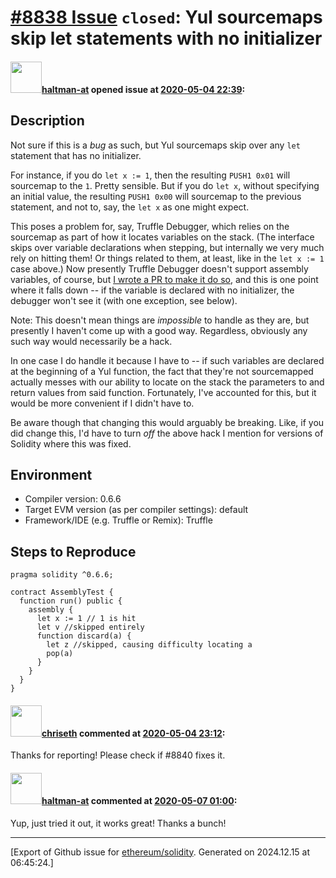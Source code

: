 # [\#8838 Issue](https://github.com/ethereum/solidity/issues/8838) `closed`: Yul sourcemaps skip let statements with no initializer

#### <img src="https://avatars.githubusercontent.com/u/35589221?v=4" width="50">[haltman-at](https://github.com/haltman-at) opened issue at [2020-05-04 22:39](https://github.com/ethereum/solidity/issues/8838):

## Description

Not sure if this is a *bug* as such, but Yul sourcemaps skip over any `let` statement that has no initializer.

For instance, if you do `let x := 1`, then the resulting `PUSH1 0x01` will sourcemap to the `1`.  Pretty sensible.  But if you do `let x`, without specifying an initial value, the resulting `PUSH1 0x00` will sourcemap to the previous statement, and not to, say, the `let x` as one might expect.

This poses a problem for, say, Truffle Debugger, which relies on the sourcemap as part of how it locates variables on the stack.  (The interface skips over variable declarations when stepping, but internally we very much rely on hitting them!  Or things related to them, at least, like in the `let x := 1` case above.)  Now presently Truffle Debugger doesn't support assembly variables, of course, but [I wrote a PR to make it do so](https://github.com/trufflesuite/truffle/pull/3018), and this is one point where it falls down -- if the variable is declared with no initializer, the debugger won't see it (with one exception, see below).

Note: This doesn't mean things are *impossible* to handle as they are, but presently I haven't come up with a good way.  Regardless, obviously any such way would necessarily be a hack.

In one case I do handle it because I have to -- if such variables are declared at the beginning of a Yul function, the fact that they're not sourcemapped actually messes with our ability to locate on the stack the parameters to and return values from said function.  Fortunately, I've accounted for this, but it would be more convenient if I didn't have to.

Be aware though that changing this would arguably be breaking.  Like, if you did change this, I'd have to turn *off* the above hack I mention for versions of Solidity where this was fixed.

## Environment

- Compiler version: 0.6.6
- Target EVM version (as per compiler settings): default
- Framework/IDE (e.g. Truffle or Remix): Truffle

## Steps to Reproduce

```solidity
pragma solidity ^0.6.6;

contract AssemblyTest {
  function run() public {
    assembly {
      let x := 1 // 1 is hit
      let v //skipped entirely
      function discard(a) {
        let z //skipped, causing difficulty locating a
        pop(a)
      }
    }
  }
}
```

#### <img src="https://avatars.githubusercontent.com/u/9073706?v=4" width="50">[chriseth](https://github.com/chriseth) commented at [2020-05-04 23:12](https://github.com/ethereum/solidity/issues/8838#issuecomment-623755699):

Thanks for reporting! Please check if #8840 fixes it.

#### <img src="https://avatars.githubusercontent.com/u/35589221?v=4" width="50">[haltman-at](https://github.com/haltman-at) commented at [2020-05-07 01:00](https://github.com/ethereum/solidity/issues/8838#issuecomment-624968778):

Yup, just tried it out, it works great!  Thanks a bunch!


-------------------------------------------------------------------------------



[Export of Github issue for [ethereum/solidity](https://github.com/ethereum/solidity). Generated on 2024.12.15 at 06:45:24.]
